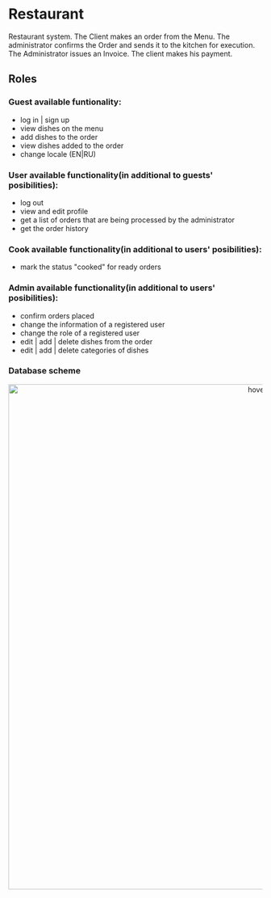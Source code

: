 # Restaurant
Restaurant system. The Client makes an order from the Menu. The administrator confirms the Order and sends it to the kitchen for execution. The Administrator issues an Invoice. The client makes his payment.

## Roles
### Guest available funtionality:
+ log in | sign up
+ view dishes on the menu
+ add dishes to the order
+ view dishes added to the order
+ change locale (EN|RU)
### User available functionality(in additional to guests' posibilities):
+ log out
+ view and edit profile
+ get a list of orders that are being processed by the administrator
+ get the order history
### Cook available functionality(in additional to users' posibilities):
+ mark the status "cooked" for ready orders
### Admin available functionality(in additional to users' posibilities):
+ confirm orders placed
+ change the information of a registered user
+ change the role of a registered user
+ edit | add | delete dishes from the order
+ edit | add | delete categories of dishes

### Database scheme

<p align="center">
  <img src="https://github.com/Bobrv3/restaurant/blob/src/main/resources/db_scheme.png" width="1000" title="hover text">

</p>
